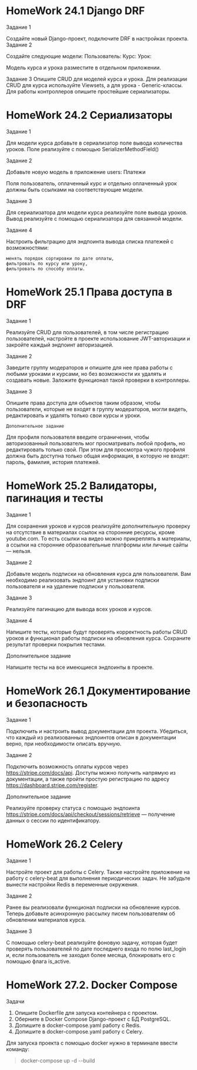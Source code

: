 # HomeWork 24.1 Django DRF
Задание 1

Создайте новый Django-проект, подключите DRF в настройках проекта.
Задание 2

Создайте следующие модели:
Пользователь:
Курс:
Урок:

Модель курса и урока разместите в отдельном приложении.

Задание 3
Опишите CRUD для моделей курса и урока. 
Для реализации CRUD для курса используйте Viewsets,
а для урока - Generic-классы.
Для работы контроллеров опишите простейшие сериализаторы.



# HomeWork 24.2 Сериализаторы
Задание 1

Для модели курса добавьте в сериализатор поле вывода количества уроков. 
Поле реализуйте с помощью SerializerMethodField()

Задание 2

Добавьте новую модель в приложение users:
Платежи

Поля пользователь, оплаченный курс и отдельно оплаченный урок
должны быть ссылками на соответствующие модели.

Задание 3

Для сериализатора для модели курса реализуйте поле вывода уроков. 
Вывод реализуйте с помощью сериализатора для связанной модели.

Задание 4

Настроить фильтрацию для эндпоинта вывода списка платежей с возможностями:

    менять порядок сортировки по дате оплаты,
    фильтровать по курсу или уроку,
    фильтровать по способу оплаты.

# HomeWork 25.1 Права доступа в DRF

Задание 1

Реализуйте CRUD для пользователей, в том числе регистрацию пользователей, 
настройте в проекте использование JWT-авторизации и закройте каждый эндпоинт авторизацией.

Задание 2

Заведите группу модераторов и опишите для нее права работы с любыми уроками и курсами, 
но без возможности их удалять и создавать новые. 
Заложите функционал такой проверки в контроллеры.

Задание 3

Опишите права доступа для объектов таким образом, чтобы пользователи, 
которые не входят в группу модераторов, могли видеть, 
редактировать и удалять только свои курсы и уроки.


    Дополнительное задание

Для профиля пользователя введите ограничения, 
чтобы авторизованный пользователь мог просматривать любой профиль, 
но редактировать только свой. 
При этом для просмотра чужого профиля должна быть доступна только общая информация, 
в которую не входят: пароль, фамилия, история платежей.

# HomeWork 25.2 Валидаторы, пагинация и тесты

Задание 1

Для сохранения уроков и курсов реализуйте дополнительную проверку на отсутствие в материалах 
ссылок на сторонние ресурсы, кроме youtube.com. То есть ссылки на видео можно прикреплять в материалы, 
а ссылки на сторонние образовательные платформы или личные сайты — нельзя.

Задание 2

Добавьте модель подписки на обновления курса для пользователя. 
Вам необходимо реализовать эндпоинт для установки подписки пользователя 
и на удаление подписки у пользователя.

Задание 3

Реализуйте пагинацию для вывода всех уроков и курсов.

Задание 4

Напишите тесты, которые будут проверять корректность работы CRUD уроков 
и функционал работы подписки на обновления курса.
Сохраните результат проверки покрытия тестами.


Дополнительное задание

Напишите тесты на все имеющиеся эндпоинты в проекте.

# HomeWork 26.1 Документирование и безопасность

Задание 1

Подключить и настроить вывод документации для проекта. 
Убедиться, что каждый из реализованных эндпоинтов описан в документации верно, 
при необходимости описать вручную.

Задание 2

Подключить возможность оплаты курсов через https://stripe.com/docs/api.
Доступы можно получить напрямую из документации, а также пройти простую регистрацию
по адресу https://dashboard.stripe.com/register.


Дополнительное задание

Реализуйте проверку статуса с помощью эндпоинта
https://stripe.com/docs/api/checkout/sessions/retrieve — 
получение данных о сессии по идентификатору.

# HomeWork 26.2 Celery

Задание 1

Настройте проект для работы с Celery. 
Также настройте приложение на работу с celery-beat для выполнения периодических задач.
Не забудьте вынести настройки Redis в переменные окружения.

Задание 2

Ранее вы реализовали функционал подписки на обновление курсов. 
Теперь добавьте асинхронную рассылку писем пользователям об обновлении материалов курса.

Задание 3

С помощью celery-beat реализуйте фоновую задачу, которая будет проверять пользователей по дате последнего входа по полю last_login
и, если пользователь не заходил более месяца, блокировать его с помощью флага is_active.

# HomeWork 27.2. Docker Compose

Задачи
 1. Опишите Dockerfile для запуска контейнера с проектом.
 2. Оберните в Docker Compose Django-проект с БД PostgreSQL.
 3. Допишите в docker-compose.yaml работу с Redis.
 4. Допишите в docker-compose.yaml работу с Celery.

Для запуска проекта с помощью docker нужно в терминале ввести команду: 
> docker-compose up -d --build
